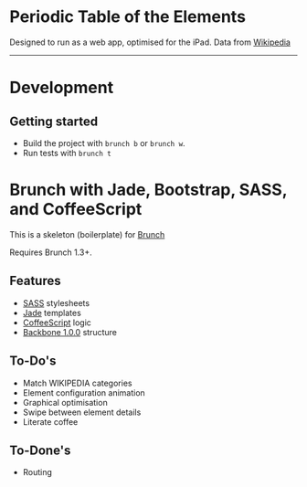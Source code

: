 # Periodic Table of the Elements

Designed to run as a web app, optimised for the iPad.
Data from [Wikipedia](http://www.wikipedia.org)

----

# Development

## Getting started
* Build the project with `brunch b` or `brunch w`.
* Run tests with `brunch t`

# Brunch with Jade, Bootstrap, SASS, and CoffeeScript
This is a skeleton (boilerplate) for [Brunch](http://brunch.io)

Requires Brunch 1.3+.

## Features
* [SASS](http://sass-lang.com) stylesheets
* [Jade](http://jade-lang.com) templates
* [CoffeeScript](http://coffeescript.org) logic
* [Backbone 1.0.0](http://backbonejs.org) structure

## To-Do's
* Match WIKIPEDIA categories
* Element configuration animation
* Graphical optimisation
* Swipe between element details
* Literate coffee

## To-Done's
* Routing